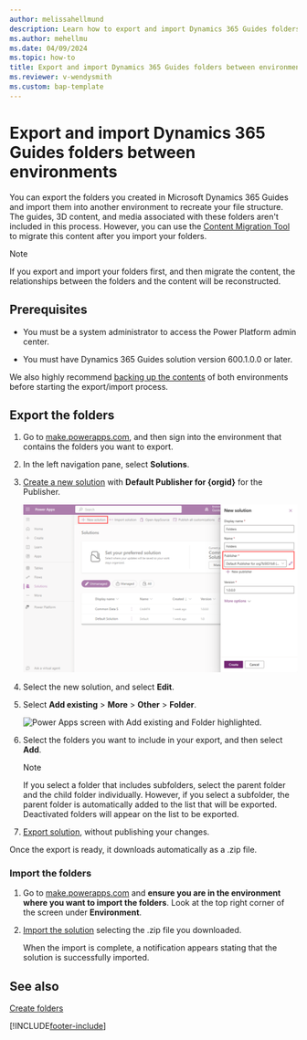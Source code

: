 ```yaml
---
author: melissahellmund
description: Learn how to export and import Dynamics 365 Guides folders between environments.
ms.author: mehellmu
ms.date: 04/09/2024
ms.topic: how-to
title: Export and import Dynamics 365 Guides folders between environments
ms.reviewer: v-wendysmith
ms.custom: bap-template
---
```


# Export and import Dynamics 365 Guides folders between environments

You can export the folders you created in Microsoft Dynamics 365 Guides and import them into another environment to recreate your file structure. The guides, 3D content, and media associated with these folders aren't included in this process. However, you can use the [Content Migration Tool](migrate.md) to migrate this content after you import your folders.  

> [!NOTE]
> If you export and import your folders first, and then migrate the content, the relationships between the folders and the content will be reconstructed.

## Prerequisites

- You must be a system administrator to access the Power Platform admin center.  

- You must have Dynamics 365 Guides solution version 600.1.0.0 or later.  

We also highly recommend [backing up the contents](/power-platform/admin/backup-restore-environments#create-a-manual-backup) of both environments before starting the export/import process.

## Export the folders

1. Go to [make.powerapps.com](https://make.preview.powerapps.com/), and then sign into the environment that contains the folders you want to export.

1. In the left navigation pane, select **Solutions**.

1. [Create a new solution](/power-apps/maker/data-platform/create-solution) with **Default Publisher for {orgid}** for the Publisher.

   ![Power Apps screen with 4 choices highlighted.](media/export-folders-02.PNG "Power Apps screen with 4 choices highlighted")

1. Select the new solution, and select **Edit**.  

1. Select **Add existing** > **More** > **Other** > **Folder**.  

   ![Power Apps screen with Add existing and Folder highlighted.](media/export-folders-04.PNG "Power Apps screen with Add existing and Folder highlighted")

1. Select the folders you want to include in your export, and then select **Add**.  

   > [!NOTE]
   > If you select a folder that includes subfolders, select the parent folder and the child folder individually. However, if you select a subfolder, the parent folder is automatically added to the list that will be exported. Deactivated folders will appear on the list to be exported.

1. [Export solution](/power-apps/maker/data-platform/export-solutions#export-from-power-apps), without publishing your changes.

Once the export is ready, it downloads automatically as a .zip file.

### Import the folders

1. Go to [make.powerapps.com](https://make.preview.powerapps.com/) and **ensure you are in the environment where you want to import the folders**. Look at the top right corner of the screen under **Environment**.  

1. [Import the solution](/power-apps/maker/data-platform/import-update-export-solutions) selecting the .zip file you downloaded.

    When the import is complete, a notification appears stating that the solution is successfully imported.

## See also

[Create folders](admin-create-folders.md)

[!INCLUDE[footer-include](../includes/footer-banner.md)]
